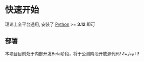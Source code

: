 # 快速开始
理论上全平台通用, 安装了 [Python](https://www.python.org) >= **3.12** 即可
## 部署
本项目目前处于内部开发Beta阶段，将于公测阶段开放源代码!
ℰ𝓃𝒿ℴ𝓎 It!